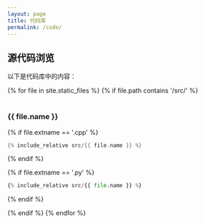 ```yaml
---
layout: page
title: 代码库
permalink: /code/
---
```


## 源代码浏览

以下是代码库中的内容：

{% for file in site.static_files %}
{% if file.path contains '/src/' %}

### {{ file.name }}

{% if file.extname == '.cpp' %}
```cpp
{% include_relative src/{{ file.name }} %}
```
{% endif %}

{% if file.extname == '.py' %}
```python
{% include_relative src/{{ file.name }} %}
```
{% endif %}

{% endif %}
{% endfor %}

<style>
.highlight {
    margin: 20px 0;
    padding: 20px;
    border-radius: 5px;
    background-color: #f6f8fa;
    overflow-x: auto;
}

.highlight pre {
    margin: 0;
    font-family: 'Consolas', 'Monaco', 'Courier New', monospace;
    font-size: 14px;
    line-height: 1.5;
}

h3 {
    margin-top: 40px;
    padding-top: 20px;
    border-top: 1px solid #eaecef;
}

h3:first-of-type {
    border-top: none;
    padding-top: 0;
}
</style>
